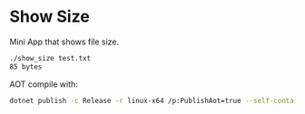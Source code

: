 # Show Size

Mini App that shows file size.

```sh
./show_size test.txt 
85 bytes
```

AOT compile with:

```sh
dotnet publish -c Release -r linux-x64 /p:PublishAot=true --self-contained true
```